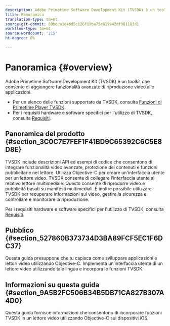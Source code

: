 ```yaml
---
description: Adobe Primetime Software Development Kit (TVSDK) è un toolkit che consente di aggiungere funzionalità avanzate di riproduzione video alle applicazioni.
title: Panoramica
translation-type: tm+mt
source-git-commit: 89bdda1d4bd5c126f19ba75a819942df901183d1
workflow-type: tm+mt
source-wordcount: '215'
ht-degree: 0%

---
```



# Panoramica {#overview}

Adobe Primetime Software Development Kit (TVSDK) è un toolkit che consente di aggiungere funzionalità avanzate di riproduzione video alle applicazioni.

* Per un elenco delle funzioni supportate da TVSDK, consulta [Funzioni di Primetime Player TVSDK](../c-psdk-ios-1.4-overview/c-psdk-ios-1.4-overview-of-the-player.md).
* Per i requisiti hardware e software specifici per l&#39;utilizzo di TVSDK, consulta [Requisiti](../c-psdk-ios-1.4-overview/c-psdk-ios-1.4-requirements.md).

## Panoramica del prodotto {#section_3C0C7E7FEF1F41BD9C65392C6C5E8D8E}

TVSDK include descrizioni API ed esempi di codice che consentono di integrare funzionalità video avanzate, protezione dei contenuti e funzioni pubblicitarie nel lettore. Utilizza Objective-C per creare un&#39;interfaccia utente per un lettore video. TVSDK consente di collegare l’interfaccia utente al relativo lettore multimediale. Questo consente di riprodurre video e pubblicità basati su manifesti multimediali. È inoltre possibile utilizzare TVSDK per recuperare informazioni sul video, gestire la sicurezza e controllare e monitorare la riproduzione.

Per i requisiti hardware e software specifici per l&#39;utilizzo di TVSDK, consulta [Requisiti](../c-psdk-ios-1.4-overview/c-psdk-ios-1.4-requirements.md).

## Pubblico {#section_527860B373734D3BA89FCF5EC1F6DC37}

Questa guida presuppone che tu capisca come sviluppare applicazioni e lettori video utilizzando Objective-C. Implementa un’interfaccia utente di un lettore video utilizzando tale lingua e incorpora le funzioni TVSDK.

## Informazioni su questa guida {#section_9A5B2FC506B34B5DB71CA827B307A4D0}

Questa guida fornisce informazioni che consentono di incorporare funzioni TVSDK in un lettore video utilizzando Objective-C sui dispositivi iOS.
